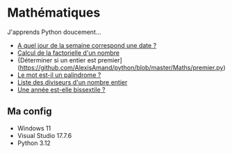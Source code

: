 # Mathématiques

J'apprends Python doucement...

* [A quel jour de la semaine correspond une date ?](https://github.com/AlexisAmand/python/blob/master/Maths/jour-semaine.py)
* [Calcul de la factorielle d'un nombre](https://github.com/AlexisAmand/python/blob/master/Maths/factorielle.py)
* {Déterminer si un entier est premier](https://github.com/AlexisAmand/python/blob/master/Maths/premier.py)
* [Le mot est-il un palindrome ?](https://github.com/AlexisAmand/python/blob/master/Maths/palindrome.py)
* [Liste des diviseurs d'un nombre entier](https://github.com/AlexisAmand/python/blob/master/Maths/diviseurs.py)
* [Une année est-elle bissextile ?](https://github.com/AlexisAmand/python/blob/master/Maths/bissextile.py)

##  Ma config

* Windows 11
* Visual Studio 17.7.6    
* Python 3.12


